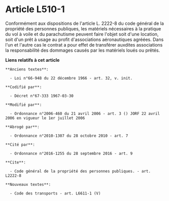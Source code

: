 # Article L510-1

Conformément aux dispositions de l'article L. 2222-8 du code général de la propriété des personnes publiques, les matériels
nécessaires à la pratique du vol à voile et du parachutisme peuvent faire l'objet soit d'une location, soit d'un prêt à usage
au profit d'associations aéronautiques agréées. Dans l'un et l'autre cas le contrat a pour effet de transférer auxdites
associations la responsabilité des dommages causés par les matériels loués ou prêtés.

**Liens relatifs à cet article**

	**Anciens textes**:

	  - Loi n°66-948 du 22 décembre 1966 - art. 32, v. init.

	**Codifié par**:

	  - Décret n°67-333 1967-03-30

	**Modifié par**:

	  - Ordonnance n°2006-460 du 21 avril 2006 - art. 3 () JORF 22 avril 2006 en vigueur le 1er juillet 2006

	**Abrogé par**:

	  - Ordonnance n°2010-1307 du 28 octobre 2010 - art. 7

	**Cité par**:

	  - Ordonnance n°2016-1255 du 28 septembre 2016 - art. 9

	**Cite**:

	  - Code général de la propriété des personnes publiques. - art. L2222-8

	**Nouveaux textes**:

	  - Code des transports - art. L6611-1 (V)
